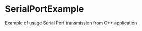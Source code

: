 SerialPortExample
=================

Example of usage Serial Port transmission from C++ application
